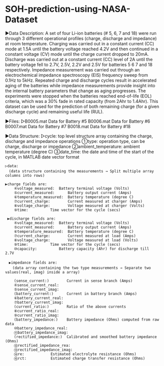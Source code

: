 # SOH-prediction-using-NASA-Dataset

▶Data Description:
A set of four Li-ion batteries (# 5, 6, 7 and 18) were run through 3 different operational profiles (charge, discharge and impedance) at room temperature. Charging was carried out in a constant current (CC) mode at 1.5A until the battery voltage reached 4.2V and then continued in a constant voltage (CV) mode until the charge current dropped to 20mA. Discharge was carried out at a constant current (CC) level of 2A until the battery voltage fell to 2.7V, 2.5V, 2.2V and 2.5V for batteries 5 6 7 and 18 respectively. Impedance measurement was carried out through an electrochemical impedance spectroscopy (EIS) frequency sweep from 0.1Hz to 5kHz. Repeated charge and discharge cycles result in accelerated aging of the batteries while impedance measurements provide insight into the internal battery parameters that change as aging progresses. The experiments were stopped when the batteries reached end-of-life (EOL) criteria, which was a 30% fade in rated capacity (from 2Ahr to 1.4Ahr). This dataset can be used for the prediction of both remaining charge (for a given discharge cycle) and remaining useful life (RUL).

▶Files:
▷B0005.mat	Data for Battery #5
B0006.mat	Data for Battery #6
B0007.mat	Data for Battery #7
B0018.mat	Data for Battery #18

▶Data Structure:
▷cycle:	top level structure array containing the charge, discharge and impedance operations
	①type: 	operation  type, can be charge, discharge or impedance
	②ambient_temperature:	ambient temperature (degree C)
	③date_time: 	the date and time of the start of the cycle, in MATLAB  date vector format
	
	▷data: 
	　(data structure containing the measurements → Split multiple array columns into rows)
            
	▶charge fields are:
		④voltage_measured: 	Battery terminal voltage (Volts)
		⑤current_measured:		Battery output current (Amps)
		⑥temperature_measured: 	Battery temperature (degree C)
		⑦current_charge:		Current measured at charger (Amps)
		⑧voltage_charge:		Voltage measured at charger (Volts)
		⑨time:			Time vector for the cycle (secs)
	  
	 ▶discharge fields are:
		④voltage_measured: 	Battery terminal voltage (Volts)
		⑤current_measured:		Battery output current (Amps)
		⑥temperature_measured: 	Battery temperature (degree C)
		⑦current_charge:		Current measured at load (Amps)
		⑧voltage_charge:		Voltage measured at load (Volts)
		⑨time:			Time vector for the cycle (secs)
		⑩capacity:			Battery capacity (Ahr) for discharge till 2.7V 
	   
	　▶impedance fields are:
	　　(data array containing the two type measurements → Separate two values(real, imag) inside a array)

		(sense_current:)		Current in sense branch (Amps)
		④sense_current_real:
		⑤sense_current_imag:
		(battery_current:)		Current in battery branch (Amps)
		⑥battery_current_real:
		⑦battery_current_imag:
		(current_ratio:)		Ratio of the above currents 
		⑧current_ratio_real:
		⑨current_ratio_imag:
		(battery_impedance:)	Battery impedance (Ohms) computed from raw data
		⑩battery_impedance_real:
		⑪battery_impedance_imag:
		(rectified_impedance:)	Calibrated and smoothed battery impedance (Ohms)
		⑫rectified_impedance_rea:
		⑬rectified_impedance_imag: 
		⑭re:			Estimated electrolyte resistance (Ohms)
		⑮rct:			Estimated charge transfer resistance (Ohms)

